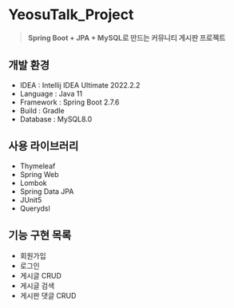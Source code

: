 # YeosuTalk_Project
> **Spring Boot + JPA + MySQL로 만드는 커뮤니티 게시판 프로젝트**

## 개발 환경
- IDEA  : Intellij IDEA Ultimate 2022.2.2
- Language : Java 11
- Framework : Spring Boot 2.7.6
- Build : Gradle
- Database : MySQL8.0

## 사용 라이브러리
- Thymeleaf
- Spring Web
- Lombok
- Spring Data JPA
- JUnit5
- Querydsl

## 기능 구현 목록
- 회원가입
- 로그인
- 게시글 CRUD
- 게시글 검색
- 게시판 댓글 CRUD
